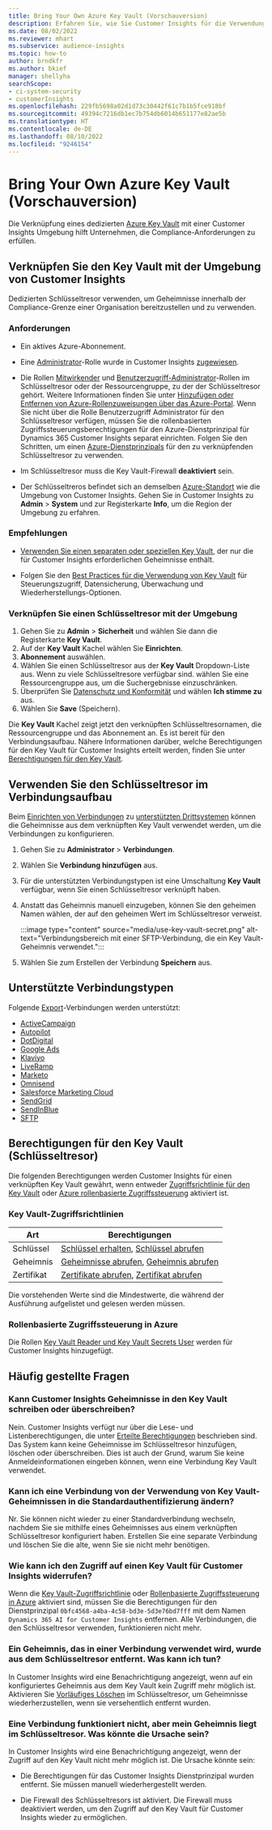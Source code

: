 ```yaml
---
title: Bring Your Own Azure Key Vault (Vorschauversion)
description: Erfahren Sie, wie Sie Customer Insights für die Verwendung Ihres eigenen Azure-Schlüsseltresors zum Verwalten von Geheimnissen konfigurieren.
ms.date: 08/02/2022
ms.reviewer: mhart
ms.subservice: audience-insights
ms.topic: how-to
author: brndkfr
ms.author: bkief
manager: shellyha
searchScope:
- ci-system-security
- customerInsights
ms.openlocfilehash: 229fb5698a02d1d73c30442f61c7b1b5fce918bf
ms.sourcegitcommit: 49394c7216db1ec7b754db6014b651177e82ae5b
ms.translationtype: HT
ms.contentlocale: de-DE
ms.lasthandoff: 08/10/2022
ms.locfileid: "9246154"
---
```

# <a name="bring-your-own-azure-key-vault-preview"></a>Bring Your Own Azure Key Vault (Vorschauversion)

Die Verknüpfung eines dedizierten [Azure Key Vault](/azure/key-vault/general/basic-concepts) mit einer Customer Insights Umgebung hilft Unternehmen, die Compliance-Anforderungen zu erfüllen.

## <a name="link-the-key-vault-to-the-customer-insights-environment"></a>Verknüpfen Sie den Key Vault mit der Umgebung von Customer Insights

Dedizierten Schlüsseltresor verwenden, um Geheimnisse innerhalb der Compliance-Grenze einer Organisation bereitzustellen und zu verwenden.

### <a name="prerequisites"></a>Anforderungen

- Ein aktives Azure-Abonnement.

- Eine [Administrator](permissions.md#admin)-Rolle wurde in Customer Insights [zugewiesen](permissions.md#add-users).

- Die Rollen [Mitwirkender](/azure/role-based-access-control/built-in-roles#contributor) und [Benutzerzugriff-Administrator](/azure/role-based-access-control/built-in-roles#user-access-administrator)-Rollen im Schlüsseltresor oder der Ressourcengruppe, zu der der Schlüsseltresor gehört. Weitere Informationen finden Sie unter [Hinzufügen oder Entfernen von Azure-Rollenzuweisungen über das Azure-Portal](/azure/role-based-access-control/role-assignments-portal). Wenn Sie nicht über die Rolle Benutzerzugriff Administrator für den Schlüsseltresor verfügen, müssen Sie die rollenbasierten Zugriffssteuerungsberechtigungen für den Azure-Dienstprinzipal für Dynamics 365 Customer Insights separat einrichten. Folgen Sie den Schritten, um einen [Azure-Dienstprinzipals](connect-service-principal.md) für den zu verknüpfenden Schlüsseltresor zu verwenden.

- Im Schlüsseltresor muss die Key Vault-Firewall **deaktiviert** sein.

- Der Schlüsseltreros befindet sich an demselben [Azure-Standort](https://azure.microsoft.com/global-infrastructure/geographies/#overview) wie die Umgebung von Customer Insights. Gehen Sie in Customer Insights zu **Admin** > **System** und zur Registerkarte **Info**, um die Region der Umgebung zu erfahren.

### <a name="recommendations"></a>Empfehlungen

- [Verwenden Sie einen separaten oder speziellen Key Vault](/azure/key-vault/general/best-practices#why-we-recommend-separate-key-vaults), der nur die für Customer Insights erforderlichen Geheimnisse enthält.

- Folgen Sie den [Best Practices für die Verwendung von Key Vault](/azure/key-vault/general/best-practices#turn-on-logging) für Steuerungszugriff, Datensicherung, Überwachung und Wiederherstellungs-Optionen.

### <a name="link-a-key-vault-to-the-environment"></a>Verknüpfen Sie einen Schlüsseltresor mit der Umgebung

1. Gehen Sie zu **Admin** > **Sicherheit** und wählen Sie dann die Registerkarte **Key Vault**.
1. Auf der **Key Vault** Kachel wählen Sie **Einrichten**.
1. **Abonnement** auswählen.
1. Wählen Sie einen Schlüsseltresor aus der **Key Vault** Dropdown-Liste aus. Wenn zu viele Schlüsseltresore verfügbar sind. wählen Sie eine Ressourcengruppe aus, um die Suchergebnisse einzuschränken.
1. Überprüfen Sie [Datenschutz und Konformität](connections.md#data-privacy-and-compliance) und wählen **Ich stimme zu** aus.
1. Wählen Sie **Save** (Speichern).

Die **Key Vault** Kachel zeigt jetzt den verknüpften Schlüsseltresornamen, die Ressourcengruppe und das Abonnement an. Es ist bereit für den Verbindungsaufbau.
Nähere Informationen darüber, welche Berechtigungen für den Key Vault für Customer Insights erteilt werden, finden Sie unter [Berechtigungen für den Key Vault](#permissions-granted-on-the-key-vault).

## <a name="use-the-key-vault-in-the-connection-setup"></a>Verwenden Sie den Schlüsseltresor im Verbindungsaufbau

Beim [Einrichten von Verbindungen](connections.md) zu [unterstützten Drittsystemen](#supported-connection-types) können die Geheimnisse aus dem verknüpften Key Vault verwendet werden, um die Verbindungen zu konfigurieren.

1. Gehen Sie zu **Administrator** > **Verbindungen**.
1. Wählen Sie **Verbindung hinzufügen** aus.
1. Für die unterstützten Verbindungstypen ist eine Umschaltung **Key Vault** verfügbar, wenn Sie einen Schlüsseltresor verknüpft haben.
1. Anstatt das Geheimnis manuell einzugeben, können Sie den geheimen Namen wählen, der auf den geheimen Wert im Schlüsseltresor verweist.

   :::image type="content" source="media/use-key-vault-secret.png" alt-text="Verbindungsbereich mit einer SFTP-Verbindung, die ein Key Vault-Geheimnis verwendet.":::

1. Wählen Sie zum Erstellen der Verbindung **Speichern** aus.

## <a name="supported-connection-types"></a>Unterstützte Verbindungstypen

Folgende [Export](export-destinations.md)-Verbindungen werden unterstützt:

* [ActiveCampaign](export-active-campaign.md)
* [Autopilot](export-autopilot.md)
* [DotDigital](export-dotdigital.md)
* [Google Ads](export-google-ads.md)
* [Klaviyo](export-klaviyo.md)
* [LiveRamp](export-liveramp.md)
* [Marketo](export-marketo.md)
* [Omnisend](export-omnisend.md)
* [Salesforce Marketing Cloud](export-salesforce.md)
* [SendGrid](export-sendgrid.md)
* [SendInBlue](export-sendinblue.md)
* [SFTP](export-sftp.md)

## <a name="permissions-granted-on-the-key-vault"></a>Berechtigungen für den Key Vault (Schlüsseltresor)

Die folgenden Berechtigungen werden Customer Insights für einen verknüpften Key Vault gewährt, wenn entweder [Zugriffsrichtlinie für den Key Vault](/azure/key-vault/general/assign-access-policy?tabs=azure-portal) oder [Azure rollenbasierte Zugriffssteuerung](/azure/key-vault/general/rbac-guide?tabs=azure-cli) aktiviert ist.

### <a name="key-vault-access-policy"></a>Key Vault-Zugriffsrichtlinien

| Art        | Berechtigungen          |
| ----------- | -------------------- |
| Schlüssel         | [Schlüssel erhalten](/rest/api/keyvault/keys/get-keys/get-keys), [Schlüssel abrufen](/rest/api/keyvault/keys/get-key/get-key)                                 |
| Geheimnis      | [Geheimnisse abrufen](/rest/api/keyvault/secrets/get-secrets/get-secrets), [Geheimnis abrufen](/rest/api/keyvault/secrets/get-secret/get-secret)                     |
| Zertifikat | [Zertifikate abrufen](/rest/api/keyvault/certificates/get-certificates/get-certificates), [Zertifikat abrufen](/rest/api/keyvault/certificates/get-certificate/get-certificate) |

Die vorstehenden Werte sind die Mindestwerte, die während der Ausführung aufgelistet und gelesen werden müssen.

### <a name="azure-role-based-access-control"></a>Rollenbasierte Zugriffssteuerung in Azure

Die Rollen [Key Vault Reader und Key Vault Secrets User](/azure/key-vault/general/rbac-guide?tabs=azure-cli) werden für Customer Insights hinzugefügt.

## <a name="frequently-asked-questions"></a>Häufig gestellte Fragen

### <a name="can-customer-insights-write-secrets-or-overwrite-secrets-into-the-key-vault"></a>Kann Customer Insights Geheimnisse in den Key Vault schreiben oder überschreiben?

Nein. Customer Insights verfügt nur über die Lese- und Listenberechtigungen, die unter [Erteilte Berechtigungen](#permissions-granted-on-the-key-vault) beschrieben sind. Das System kann keine Geheimnisse im Schlüsseltresor hinzufügen, löschen oder überschreiben. Dies ist auch der Grund, warum Sie keine Anmeldeinformationen eingeben können, wenn eine Verbindung Key Vault verwendet.

### <a name="can-i-change-a-connection-from-using-key-vault-secrets-to-default-authentication"></a>Kann ich eine Verbindung von der Verwendung von Key Vault-Geheimnissen in die Standardauthentifizierung ändern?

Nr. Sie können nicht wieder zu einer Standardverbindung wechseln, nachdem Sie sie mithilfe eines Geheimnisses aus einem verknüpften Schlüsseltresor konfiguriert haben. Erstellen Sie eine separate Verbindung und löschen Sie die alte, wenn Sie sie nicht mehr benötigen.

### <a name="how-can-i-revoke-access-to-a-key-vault-for-customer-insights"></a>Wie kann ich den Zugriff auf einen Key Vault für Customer Insights widerrufen?

Wenn die [Key Vault-Zugriffsrichtlinie](/azure/key-vault/general/assign-access-policy?tabs=azure-portal) oder [Rollenbasierte Zugriffssteuerung in Azure](/azure/key-vault/general/rbac-guide?tabs=azure-cli) aktiviert sind, müssen Sie die Berechtigungen für den Dienstprinzipal `0bfc4568-a4ba-4c58-bd3e-5d3e76bd7fff` mit dem Namen `Dynamics 365 AI for Customer Insights` entfernen. Alle Verbindungen, die den Schlüsseltresor verwenden, funktionieren nicht mehr.

### <a name="a-secret-thats-used-in-a-connection-got-removed-from-the-key-vault-what-can-i-do"></a>Ein Geheimnis, das in einer Verbindung verwendet wird, wurde aus dem Schlüsseltresor entfernt. Was kann ich tun?

In Customer Insights wird eine Benachrichtigung angezeigt, wenn auf ein konfiguriertes Geheimnis aus dem Key Vault kein Zugriff mehr möglich ist. Aktivieren Sie [Vorläufiges Löschen](/azure/key-vault/general/soft-delete-overview) im Schlüsseltresor, um Geheimnisse wiederherzustellen, wenn sie versehentlich entfernt wurden.

### <a name="a-connection-doesnt-work-but-my-secret-is-in-the-key-vault-what-might-be-the-cause"></a>Eine Verbindung funktioniert nicht, aber mein Geheimnis liegt im Schlüsseltresor. Was könnte die Ursache sein?

In Customer Insights wird eine Benachrichtigung angezeigt, wenn der Zugriff auf den Key Vault nicht mehr möglich ist. Die Ursache könnte sein:

- Die Berechtigungen für das Customer Insights Dienstprinzipal wurden entfernt. Sie müssen manuell wiederhergestellt werden.

- Die Firewall des Schlüsseltresors ist aktiviert. Die Firewall muss deaktiviert werden, um den Zugriff auf den Key Vault für Customer Insights wieder zu ermöglichen.
